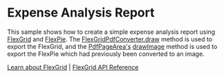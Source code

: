 Expense Analysis Report
=======================

This sample shows how to create a simple expense analysis report using [FlexGrid](https://www.grapecity.com/wijmo/api/classes/wijmo_grid.flexgrid.html) and [FlexPie](https://www.grapecity.com/wijmo/api/classes/wijmo_chart.flexpie.html). The [FlexGridPdfConverter.draw](https://www.grapecity.com/wijmo/api/classes/wijmo_grid_pdf.flexgridpdfconverter.html#draw) method is used to export the FlexGrid, and the [PdfPageArea's](https://www.grapecity.com/wijmo/api/classes/wijmo_pdf.pdfpagearea.html) [drawImage](https://www.grapecity.com/wijmo/api/classes/wijmo_pdf.pdfpagearea.html#drawimage) method is used to export the FlexPie which had previously been converted to an image.

[Learn about FlexGrid](https://www.grapecity.com/wijmo/flexgrid-javascript-data-grid) | [FlexGrid API Reference](https://www.grapecity.com/wijmo/api/classes/wijmo_grid.flexgrid.html)